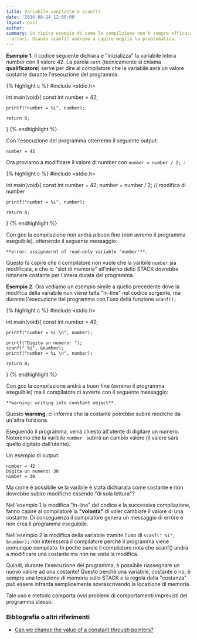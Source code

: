 ```yaml
---
title: Variabile constante e scanf()
date: '2016-08-24 12:00:00'
layout: post
author: 
summary: Un tipico esempio di come la compilzione non è sempre efficace per prevenire
  errori. Usando scanf() andremo a capire meglio la problematica.
---
```


**Esempio 1.** Il codice seguente dichiara e "inizializza" la variabile intera number con il valore 42. La parola ```cost``` (tecnicamente si chiama **qualificatore**) serve per dire al compilatore che la variabile avrà un valore costante durante l'esecuzione del programma. 

{% highlight c %}
#include <stdio.h>

int main(void){
    const int number = 42;
        
    printf("number = %i", number);
    
    return 0;
}
{% endhighlight %}

Con l'esecuzione del programma otterremo il seguente output:

```
number = 42 
```

Ora proviamo a modificare il valore di number  con ```number = number / 2; ```:

{% highlight c %}
#include <stdio.h>

int main(void){
    const int number = 42;
    number = number / 2;    // modifica di number
        
    printf("number = %i", number);
    
    return 0;
}
{% endhighlight %}

Con gcc la compilazione non andrà a buon fine (non avremo il programma eseguibile), ottenendo il seguente messaggio: 

```
**error: assignmernt of read-only variable 'number'**.
```

Questo fa capire che il compilatore non vuole che la varibile ```number``` sia modificata, e che lo "slot di memoria" all'interno dello STACK dovrebbe rimanere costante per l'intera durata del programma.

**Esempio 2.** Ora vediamo un esempio simile a quello precedente dove la modifica della variabile non viene fatta "in-line" nel codice sorgente, ma durante l'esecuzione del programma con l'uso della funzione ```scanf();```

{% highlight c %}
#include <stdio.h>

int main(void){
    const int number = 42;
        
    printf("number = %i \n", number);
    
    printf("Digita un numero: ");
    scanf(" %i", &number);
    printf("number = %i \n", number);
    
    return 0;
}
{% endhighlight %}

Con gcc la compilazione andrà a buon fine (avremo il programma eseguibile) ma il compilatore ci avverte con il seguente messaggio: 

```
**warning: writing into constant object**.
```

Questo **warning**, ci informa che la costante potrebbe subire modiche da un'altra funzione.

Eseguendo il programma, verrà chiesto all'utente di digitare un numero. Noteremo che la varibile  ```number ``` subirà un cambio valore (il valore sarà quello digitato dall'utente). 

Un esempio di output:
 
```
number = 42 
Digita un numero: 30
number = 30 
```

Ma come è possibile se la varibile è stata dichiarata come costante e non dovrebbe subire modifiche essendo "di sola lettura"?

Nell'esempio 1 la modifica "in-line" del codice e la successiva compilazione,  fanno capire al compilatore la **"volontà"** di voler cambiare il valore di una costante. Di conseguenza il compilatore genera un messaggio di errore e non crea il programma eseguibile. 

Nell'esempio 2 la modifica della variabile tramite l'uso di ```scanf(" %i", &number);``` non interesserà il compilatore perchè il programma viene comunque compilato. In poche parole il compilatore nota che scanf() andrà a modificare una costante ma non ne vieta la modifica. 

Quindi, durante l'esecuzione del programma, è possibile riassegnare un nuovo valore ad una costante! Questo perchè una variabile, costante o no, è sempre una locazione di memoria sullo STACK e la regola della "costanza" può essere infranta semplicemente sovrascrivendo la locazione di memoria. 

Tale uso e metodo comporta ovvi problemi di comportamenti imprevisti del programma stesso.


### Bibliografia o altri riferimenti

* [Can we change the value of a constant through pointers?](http://stackoverflow.com/questions/3801557/can-we-change-the-value-of-a-constant-through-pointers)
